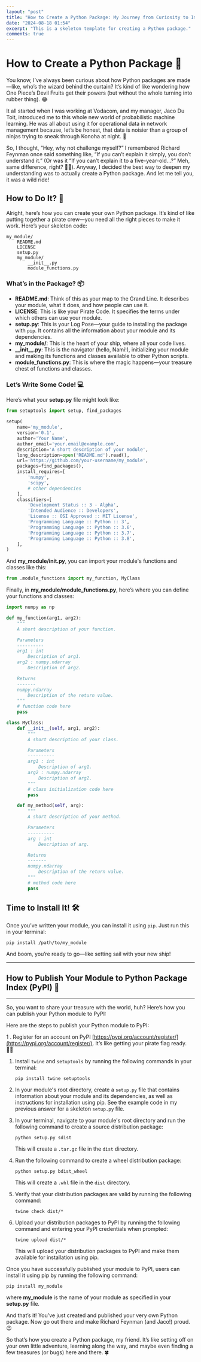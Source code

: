 ```yaml
---
layout: "post"
title: "How to Create a Python Package: My Journey from Curiosity to Implementation"
date: "2024-08-18 01:54"
excerpt: "This is a skeleton template for creating a Python package."
comments: true
---
```


# How to Create a Python Package 🐍

You know, I’ve always been curious about how Python packages are made—like, who’s the wizard behind the curtain? It’s kind of like wondering how One Piece’s Devil Fruits get their powers (but without the whole turning into rubber thing). 😂

It all started when I was working at Vodacom, and my manager, Jaco Du Toit, introduced me to this whole new world of probabilistic machine learning. He was all about using it for operational data in network management because, let’s be honest, that data is noisier than a group of ninjas trying to sneak through Konoha at night. 🥷

So, I thought, “Hey, why not challenge myself?” I remembered Richard Feynman once said something like, “If you can’t explain it simply, you don’t understand it.” (Or was it “If you can’t explain it to a five-year-old…?” Meh, same difference, right? 🤷‍♂️). Anyway, I decided the best way to deepen my understanding was to actually create a Python package. And let me tell you, it was a wild ride!

## How to Do It? 🚀

Alright, here’s how you can create your own Python package. It’s kind of like putting together a pirate crew—you need all the right pieces to make it work. Here’s your skeleton code:



```
my_module/
    README.md
    LICENSE
    setup.py
    my_module/
        __init__.py
        module_functions.py
```

### What’s in the Package? 📦

- **README.md**: Think of this as your map to the Grand Line. It describes your module, what it does, and how people can use it.
- **LICENSE**: This is like your Pirate Code. It specifies the terms under which others can use your module.
- **setup.py**: This is your Log Pose—your guide to installing the package with `pip`. It contains all the information about your module and its dependencies.
- **my_module/**: This is the heart of your ship, where all your code lives.
- **\_\_init\_\_.py**: This is the navigator (hello, Nami!), initializing your module and making its functions and classes available to other Python scripts.
- **module_functions.py**: This is where the magic happens—your treasure chest of functions and classes.

### Let’s Write Some Code! 💻

Here’s what your **setup.py** file might look like:

```python
from setuptools import setup, find_packages

setup(
    name='my_module',
    version='0.1',
    author='Your Name',
    author_email='your.email@example.com',
    description='A short description of your module',
    long_description=open('README.md').read(),
    url='https://github.com/your-username/my_module',
    packages=find_packages(),
    install_requires=[
        'numpy',
        'scipy',
        # other dependencies
    ],
    classifiers=[
        'Development Status :: 3 - Alpha',
        'Intended Audience :: Developers',
        'License :: OSI Approved :: MIT License',
        'Programming Language :: Python :: 3',
        'Programming Language :: Python :: 3.6',
        'Programming Language :: Python :: 3.7',
        'Programming Language :: Python :: 3.8',
    ],
)

```

And **my_module/__init__.py**, you can import your module's functions and classes like this:

```python
from .module_functions import my_function, MyClass
```

Finally, in **my_module/module_functions.py**,  here’s where you can define your functions and classes:

```python
import numpy as np

def my_function(arg1, arg2):
    """
    A short description of your function.

    Parameters
    ----------
    arg1 : int
        Description of arg1.
    arg2 : numpy.ndarray
        Description of arg2.

    Returns
    -------
    numpy.ndarray
        Description of the return value.
    """
    # function code here
    pass

class MyClass:
    def __init__(self, arg1, arg2):
        """
        A short description of your class.

        Parameters
        ----------
        arg1 : int
            Description of arg1.
        arg2 : numpy.ndarray
            Description of arg2.
        """
        # class initialization code here
        pass

    def my_method(self, arg):
        """
        A short description of your method.

        Parameters
        ----------
        arg : int
            Description of arg.

        Returns
        -------
        numpy.ndarray
            Description of the return value.
        """
        # method code here
        pass
```


## Time to Install It! 🛠️
Once you’ve written your module, you can install it using `pip`. Just run this in your terminal:
```
pip install /path/to/my_module
```
And boom, you’re ready to go—like setting sail with your new ship!

_________
## How to Publish Your Module to Python Package Index (PyPI) 🚢
_________

So, you want to share your treasure with the world, huh? Here’s how you can publish your Python module to PyPI:

Here are the steps to publish your Python module to PyPI:

1 . Register for an account on PyPI [https://pypi.org/account/register/](https://pypi.org/account/register/). It’s like getting your pirate flag ready. 🏴‍☠️

1. Install `twine` and `setuptools` by running the following commands in your terminal:
    ```
    pip install twine setuptools
    ```

2. In your module's root directory, create a `setup.py` file that contains information about your module and its dependencies, as well as instructions for installation using pip. See the example code in my previous answer for a skeleton `setup.py` file.

3. In your terminal, navigate to your module's root directory and run the following command to create a source distribution package:
    ``` 
    python setup.py sdist
    ```
    This will create a `.tar.gz` file in the `dist` directory.

4. Run the following command to create a wheel distribution package:
    ```
    python setup.py bdist_wheel
    ```
    This will create a `.whl` file in the `dist` directory.

5. Verify that your distribution packages are valid by running the following command:
    ```
    twine check dist/*
    ```

6. Upload your distribution packages to PyPI by running the following command and entering your PyPI credentials when prompted:
    ```
    twine upload dist/*
    ```
    
    This will upload your distribution packages to PyPI and make them available for installation using pip.


Once you have successfully published your module to PyPI, users can install it using pip by running the following command:

```
pip install my_module
```

where **my_module** is the name of your module as specified in your **setup.py** file.

And that’s it! You’ve just created and published your very own Python package. Now go out there and make Richard Feynman (and Jaco!) proud. 😉

So that’s how you create a Python package, my friend. It’s like setting off on your own little adventure, learning along the way, and maybe even finding a few treasures (or bugs) here and there. 🍀